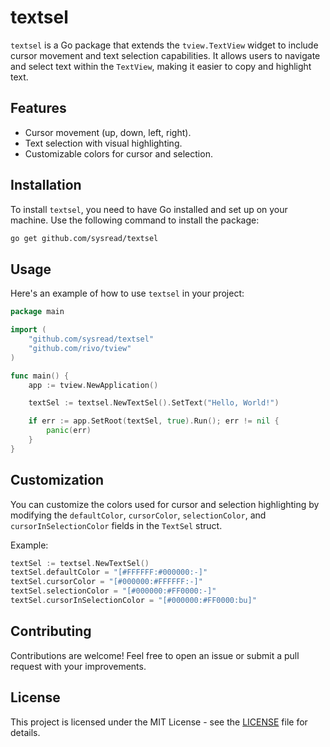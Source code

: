# textsel

`textsel` is a Go package that extends the `tview.TextView` widget to include
cursor movement and text selection capabilities. It allows users to navigate
and select text within the `TextView`, making it easier to copy and highlight
text.


## Features

- Cursor movement (up, down, left, right).
- Text selection with visual highlighting.
- Customizable colors for cursor and selection.

## Installation

To install `textsel`, you need to have Go installed and set up on your machine.
Use the following command to install the package:

```bash
go get github.com/sysread/textsel
```

## Usage

Here's an example of how to use `textsel` in your project:

```go
package main

import (
    "github.com/sysread/textsel"
    "github.com/rivo/tview"
)

func main() {
    app := tview.NewApplication()

    textSel := textsel.NewTextSel().SetText("Hello, World!")

    if err := app.SetRoot(textSel, true).Run(); err != nil {
        panic(err)
    }
}
```

## Customization

You can customize the colors used for cursor and selection highlighting by
modifying the `defaultColor`, `cursorColor`, `selectionColor`, and
`cursorInSelectionColor` fields in the `TextSel` struct.

Example:

```go
textSel := textsel.NewTextSel()
textSel.defaultColor = "[#FFFFFF:#000000:-]"
textSel.cursorColor = "[#000000:#FFFFFF:-]"
textSel.selectionColor = "[#000000:#FF0000:-]"
textSel.cursorInSelectionColor = "[#000000:#FF0000:bu]"
```

## Contributing

Contributions are welcome! Feel free to open an issue or submit a pull request with your improvements.

## License

This project is licensed under the MIT License - see the [LICENSE](LICENSE) file for details.
